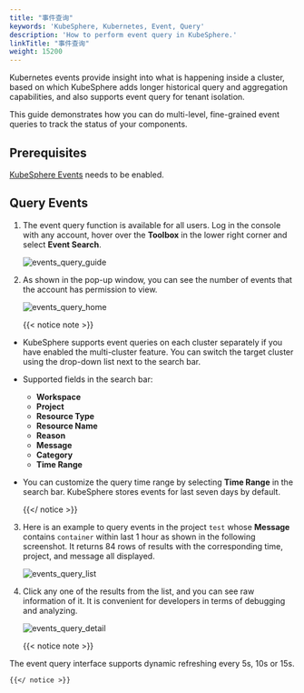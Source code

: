 ```yaml
---
title: "事件查询"
keywords: 'KubeSphere, Kubernetes, Event, Query'
description: 'How to perform event query in KubeSphere.'
linkTitle: "事件查询"
weight: 15200
---
```


Kubernetes events provide insight into what is happening inside a cluster, based on which KubeSphere adds longer historical query and aggregation capabilities, and also supports event query for tenant isolation.

This guide demonstrates how you can do multi-level, fine-grained event queries to track the status of your components.

## Prerequisites

[KubeSphere Events](../../pluggable-components/events/) needs to be enabled.

## Query Events

1. The event query function is available for all users. Log in the console with any account, hover over the **Toolbox** in the lower right corner and select **Event Search**.

    ![events_query_guide](/images/docs/events/events_query_guide.png)

2. As shown in the pop-up window, you can see the number of events that the account has permission to view.

    ![events_query_home](/images/docs/events/events_query_home.png)

    {{< notice note >}}

- KubeSphere supports event queries on each cluster separately if you have enabled the multi-cluster feature. You can switch the target cluster using the drop-down list next to the search bar.

- Supported fields in the search bar:
  - **Workspace**
  - **Project**
  - **Resource Type**
  - **Resource Name**
  - **Reason**
  - **Message**
  - **Category**
  - **Time Range**
- You can customize the query time range by selecting **Time Range** in the search bar. KubeSphere stores events for last seven days by default.

    {{</ notice >}}

3. Here is an example to query events in the project `test` whose **Message** contains `container` within last 1 hour as shown in the following screenshot. It returns 84 rows of results with the corresponding time, project, and message all displayed.

    ![events_query_list](/images/docs/events/events_query_list.png)

4. Click any one of the results from the list, and you can see raw information of it. It is convenient for developers in terms of debugging and analyzing.

    ![events_query_detail](/images/docs/events/events_query_detail.png)

    {{< notice note >}}

The event query interface supports dynamic refreshing every 5s, 10s or 15s.

    {{</ notice >}}
